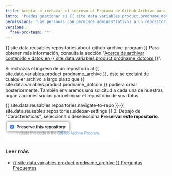 ```yaml
---
title: Aceptar o rechazar el ingreso al Prgrama de GitHub Archive para tu repositorio público
intro: 'Puedes gestionar si {{ site.data.variables.product.prodname_dotcom }} incluye tu repositorio público en el {{ site.data.variables.product.prodname_archive }} para ayudarte a garantizar la preservación a largo plazo del código abierto global.'
permissions: 'Las personas con permisos administrativos a un repositorio público puede acepar o rechazar el ingreso al {{ site.data.variables.product.prodname_archive }}.'
versions:
  free-pro-team: '*'
---
```


{{ site.data.reusables.repositories.about-github-archive-program }} Para obtener más información, consulta la sección "[Acerca de archivar contenido y datos en {{ site.data.variables.product.prodname_dotcom }}](/github/creating-cloning-and-archiving-repositories/about-archiving-content-and-data-on-github#about-the-github-archive-program)".

Si rechazas el ingreso de un repositorio al {{ site.data.variables.product.prodname_archive }}, éste se excluirá de cualquier archivo a largo plazo que {{ site.data.variables.product.prodname_dotcom }} pudiera crear posteriormente. También enviaremos una solicitud a cada una de nuestras organizaciones socias para eliminar el repositorio de sus datos.

{{ site.data.reusables.repositories.navigate-to-repo }}
{{ site.data.reusables.repositories.sidebar-settings }}
3. Debajo de "Características", selecciona o deselecciona **Preservar este repositorio**. ![Casilla para permitir a {{ site.data.variables.product.prodname_dotcom }} incluir tu código en el {{ site.data.variables.product.prodname_archive }}](/assets/images/help/repository/github-archive-program-checkbox.png)

### Leer más
- [{{ site.data.variables.product.prodname_archive }} Preguntas Frecuentes](https://archiveprogram.github.com/faq/)

